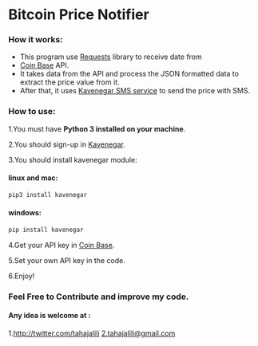 # Bitcoin Price Notifier

### How it works:

+ This program use [Requests](http://docs.python-requests.org/en/master/) library to receive date from 
+ [Coin Base](https://developers.coinbase.com/docs/wallet/guides/price-data) API.
+ It takes data from the API and process the JSON formatted data to extract the price value from it.
+ After that, it uses [Kavenegar SMS service](http://github.com/kavenegar) to send the price with SMS.

### How to use:

1.You must have **Python 3 installed on your machine**.

2.You should sign-up in [Kavenegar](http://kavenegar.com). 

3.You should install kavenegar module:
#### linux and mac:

```python
pip3 install kavenegar
```
#### windows:

```python
pip install kavenegar
```

4.Get your API key in [Coin Base](https://developers.coinbase.com/docs/wallet/guides/price-data).

5.Set your own API key in the code.

6.Enjoy!

### Feel Free to Contribute and improve my code.
#### Any idea is welcome at : 
  1.http://twitter.com/tahajalili 
  2.tahajalili@gmail.com

